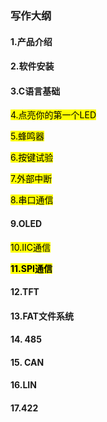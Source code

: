 ### 写作大纲

#### 1.产品介绍

#### 2.软件安装

#### 3.C语言基础

<mark>4.点亮你的第一个LED</mark>

<mark>5.蜂鸣器</mark>

<mark>6.按键试验</mark>

<mark>7.外部中断</mark>

<mark> 8.串口通信</mark>

#### 9.OLED

<mark>10.IIC通信</mark>

<mark>**11.SPI通信**</mark>

#### 12.TFT

#### 13.FAT文件系统

#### 14. 485

#### 15. CAN

#### 16.LIN

#### 17.422
